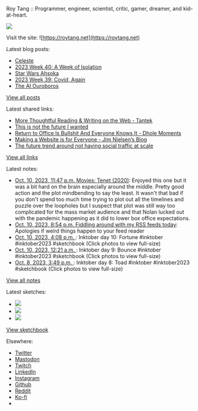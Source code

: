 Roy Tang :: Programmer, engineer, scientist, critic, gamer, dreamer, and kid-at-heart.

![](https://roytang.net/static/img/profile.jpg)

Visit the site: ![https://roytang.net](https://roytang.net)

Latest blog posts:

- [Celeste](https://roytang.net/2023/10/celeste/)
- [2023 Week 40: A Week of Isolation](https://roytang.net/2023/10/2023-week-40/)
- [Star Wars Ahsoka](https://roytang.net/2023/10/ahsoka/)
- [2023 Week 39: Covid, Again](https://roytang.net/2023/10/2023-week-39/)
- [The AI Ouroboros](https://roytang.net/2023/09/ai-ouroboros/)

[View all posts](https://roytang.net/blog)

Latest shared links:

- [More Thoughtful Reading &amp; Writing on the Web - Tantek](https://roytang.net/2023/10/bb1272f6e0d35521258345995d726fbd/)
- [This is not the future I wanted](https://roytang.net/2023/10/491a37c96c763a3c6ff3f3026d7d8003/)
- [Return to Office Is Bullshit And Everyone Knows It - Dhole Moments](https://roytang.net/2023/10/22968388ee2bdc16bdedc64d0a1684ff/)
- [Making a Website is for Everyone - Jim Nielsen’s Blog](https://roytang.net/2023/10/1275a212c1684afa9c92a737c41257b4/)
- [The future trend around not having social traffic at scale](https://roytang.net/2023/10/a1d82071b5292d31df862ff16ed959c9/)

[View all links](https://roytang.net/links)

Latest notes:

- [Oct. 10, 2023, 11:47 p.m. Movies: Tenet (2020)](https://roytang.net/2023/10/tenet-2020/): Enjoyed this one but it was a bit hard on the brain especially around the middle. Pretty good action and the plot mindbending to say the least. It wasn&#x27;t that bad if you don&#x27;t spend too much time trying to plot out all the timelines and puzzle over the loopholes but I suspect that plot was still way too complicated for the mass market audience and that Nolan lucked out with the pandemic happening as it did to lower box office expectations.
- [Oct. 10, 2023, 8:54 p.m. Fiddling around with my RSS feeds today](https://roytang.net/2023/10/75e906a03fa80cddf1a205c785f3ab01/): Apologies if weird things happen to your feed reader
- [Oct. 10, 2023, 4:08 p.m. ](https://roytang.net/2023/10/111209698546912123/): Inktober day 10: Fortune #inktober #inktober2023 #sketchbook (Click photos to view full-size)
- [Oct. 10, 2023, 12:21 a.m. ](https://roytang.net/2023/10/111205972361708929/): Inktober day 9: Bounce #inktober #inktober2023 #sketchbook (Click photos to view full-size)
- [Oct. 8, 2023, 3:49 p.m. ](https://roytang.net/2023/10/111198296964283587/): Inktober day 8: Toad #inktober #inktober2023 #sketchbook (Click photos to view full-size)

[View all notes](https://roytang.net/notes)

Latest sketches:


- ![](https://roytang.net/media/cache/bd/c7/bdc7969eeafaf054a98e25b137aeea44.jpg)
- ![](https://roytang.net/media/cache/a1/1a/a11a26230ef310e13b4a1e2c5be92f65.jpg)
- ![](https://roytang.net/media/cache/c8/12/c812fddc1e45c64b156c9d27c34e331d.jpg)

[View sketchbook](https://roytang.net/albums/sketchbook)


Elsewhere:

- [Twitter](https://twitter.com/roytang)
- [Mastodon](https://indieweb.social/@roytang)
- [Twitch](https://twitch.tv/twitchyroy)
- [LinkedIn](https://www.linkedin.com/in/roytang)
- [Instagram](https://instagram.com/roytang0400)
- [Github](https://github.com/roytang)
- [Reddit](https://reddit.com/u/hungryroy)
- [Ko-fi](https://ko-fi.com/roytang)
- [](mailto:hello@roytang.net)